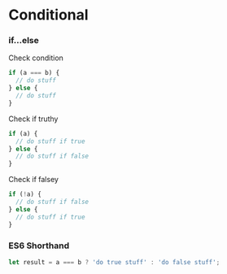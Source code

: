 # Conditional

### if...else
Check condition
```javascript
if (a === b) {
  // do stuff
} else {
  // do stuff
}
```

Check if truthy
```javascript
if (a) {
  // do stuff if true
} else {
  // do stuff if false
}
```

Check if falsey
```javascript
if (!a) {
  // do stuff if false
} else {
  // do stuff if true
}
```

### ES6 Shorthand
```javascript
let result = a === b ? 'do true stuff' : 'do false stuff';
```